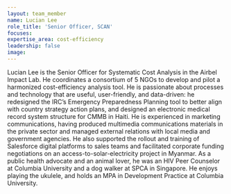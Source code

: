 ```yaml
---
layout: team_member
name: Lucian Lee
role_title: 'Senior Officer, SCAN'
focuses:
expertise_area: cost-efficiency
leadership: false
image:
---
```


Lucian Lee is the Senior Officer for Systematic Cost Analysis in the Airbel Impact Lab. He coordinates a consortium of 5 NGOs to develop and pilot a harmonized cost-efficiency analysis tool. He is passionate about processes and technology that are useful, user-friendly, and data-driven: he redesigned the IRC’s Emergency Preparedness Planning tool to better align with country strategy action plans, and designed an electronic medical record system structure for CMMB in Haiti. He is experienced in marketing communications, having produced multimedia communications materials in the private sector and managed external relations with local media and government agencies. He also supported the rollout and training of Salesforce digital platforms to sales teams and facilitated corporate funding negotiations on an access-to-solar-electricity project in Myanmar. As a public health advocate and an animal lover, he was an HIV Peer Counselor at Columbia University and a dog walker at SPCA in Singapore. He enjoys playing the ukulele, and holds an MPA in Development Practice at Columbia University.